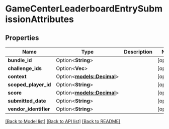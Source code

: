 # GameCenterLeaderboardEntrySubmissionAttributes

## Properties

Name | Type | Description | Notes
------------ | ------------- | ------------- | -------------
**bundle_id** | Option<**String**> |  | [optional]
**challenge_ids** | Option<**Vec<String>**> |  | [optional]
**context** | Option<[**models::Decimal**](decimal.md)> |  | [optional]
**scoped_player_id** | Option<**String**> |  | [optional]
**score** | Option<[**models::Decimal**](decimal.md)> |  | [optional]
**submitted_date** | Option<**String**> |  | [optional]
**vendor_identifier** | Option<**String**> |  | [optional]

[[Back to Model list]](../README.md#documentation-for-models) [[Back to API list]](../README.md#documentation-for-api-endpoints) [[Back to README]](../README.md)



